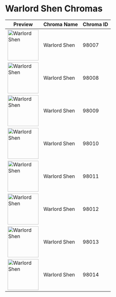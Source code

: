 # Warlord Shen Chromas

| Preview | Chroma Name | Chroma ID |
|---|---|---|
| <img src='https://raw.communitydragon.org/latest/plugins/rcp-be-lol-game-data/global/default/v1/champion-chroma-images/98/98007.png' alt='Warlord Shen' width='100'> | Warlord Shen | 98007 |
| <img src='https://raw.communitydragon.org/latest/plugins/rcp-be-lol-game-data/global/default/v1/champion-chroma-images/98/98008.png' alt='Warlord Shen' width='100'> | Warlord Shen | 98008 |
| <img src='https://raw.communitydragon.org/latest/plugins/rcp-be-lol-game-data/global/default/v1/champion-chroma-images/98/98009.png' alt='Warlord Shen' width='100'> | Warlord Shen | 98009 |
| <img src='https://raw.communitydragon.org/latest/plugins/rcp-be-lol-game-data/global/default/v1/champion-chroma-images/98/98010.png' alt='Warlord Shen' width='100'> | Warlord Shen | 98010 |
| <img src='https://raw.communitydragon.org/latest/plugins/rcp-be-lol-game-data/global/default/v1/champion-chroma-images/98/98011.png' alt='Warlord Shen' width='100'> | Warlord Shen | 98011 |
| <img src='https://raw.communitydragon.org/latest/plugins/rcp-be-lol-game-data/global/default/v1/champion-chroma-images/98/98012.png' alt='Warlord Shen' width='100'> | Warlord Shen | 98012 |
| <img src='https://raw.communitydragon.org/latest/plugins/rcp-be-lol-game-data/global/default/v1/champion-chroma-images/98/98013.png' alt='Warlord Shen' width='100'> | Warlord Shen | 98013 |
| <img src='https://raw.communitydragon.org/latest/plugins/rcp-be-lol-game-data/global/default/v1/champion-chroma-images/98/98014.png' alt='Warlord Shen' width='100'> | Warlord Shen | 98014 |
